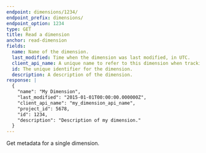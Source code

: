 ```yaml
---
endpoint: dimensions/1234/
endpoint_prefix: dimensions/
endpoint_option: 1234
type: GET
title: Read a dimension
anchor: read-dimension
fields:
  name: Name of the dimension.
  last_modified: Time when the dimension was last modified, in UTC.
  client_api_name: A unique name to refer to this dimension when tracking data in a client-side API call.
  id: The unique identifier for the dimension.
  description: A description of the dimension.
response: |
  {
    "name": "My Dimension", 
    "last_modified": "2015-01-01T00:00:00.000000Z",
    "client_api_name": "my_dimension_api_name", 
    "project_id": 5678, 
    "id": 1234, 
    "description": "Description of my dimension."
  }
---
```

Get metadata for a single dimension.
